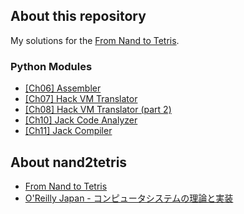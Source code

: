 ## About this repository

My solutions for the [From Nand to Tetris](https://www.nand2tetris.org/).

### Python Modules

- [[Ch06] Assembler](https://github.com/koucs/nand2tetris/tree/master/06/assembler)
- [[Ch07] Hack VM Translator](https://github.com/koucs/nand2tetris/tree/master/07/hvmtrans)
- [[Ch08] Hack VM Translator (part 2)](https://github.com/koucs/nand2tetris/tree/master/08/hvmt2)
- [[Ch10] Jack Code Analyzer](https://github.com/koucs/nand2tetris/tree/master/10/janlz)
- [[Ch11] Jack Compiler]()

## About nand2tetris

- [From Nand to Tetris](https://www.nand2tetris.org/)
- [O'Reilly Japan - コンピュータシステムの理論と実装](http://www.amazon.co.jp/dp/4873117127/)
  
